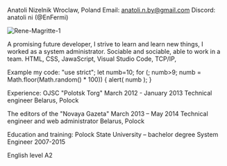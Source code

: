 Anatoli Nizelnik
Wroclaw, Poland
Email: anatoli.n.by@gmail.com
Discord: anatoli ni (@EnFermi)


![Rene-Magritte-1](https://user-images.githubusercontent.com/111630424/190477835-caf0bdd2-df02-43c1-a54c-d3260a9dfe27.jpg)


A promising future developer, I strive to learn and learn new things, I worked as a system administrator. Sociable and sociable, able to work in a team.
HTML, CSS, JawaScript, Visual Studio Code, TCP/IP,

Example my code:
"use strict";
let numb=10;
for (; numb>9; numb = Math.floor(Math.random() * 100)) {
  alert( numb );
}

Experience:
OJSC "Polotsk Torg"				    	March 2012 - January 2013
Technical engineer					  	Belarus, Polock

The editors of the "Novaya Gazeta"			    March 2013 – May 2014
Technical engineer and web administrator						Belarus, Polock

Education and training:
Polock State University – bachelor degree System Engineer			2007-2015

English level A2


